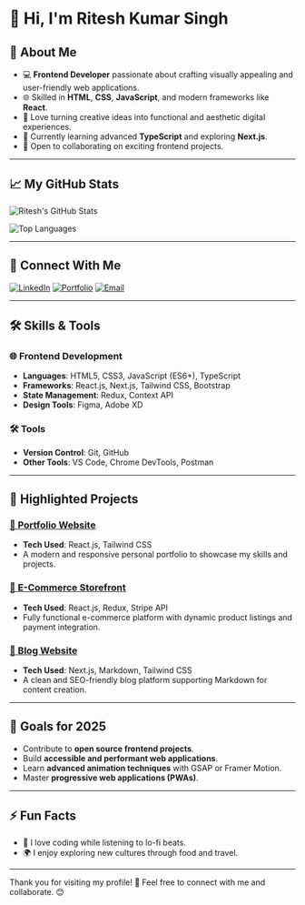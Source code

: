 # 👋 Hi, I'm Ritesh Kumar Singh

## 🌟 About Me
- 💻 **Frontend Developer** passionate about crafting visually appealing and user-friendly web applications.
- 🌐 Skilled in **HTML**, **CSS**, **JavaScript**, and modern frameworks like **React**.
- 🎨 Love turning creative ideas into functional and aesthetic digital experiences.
- 🌱 Currently learning advanced **TypeScript** and exploring **Next.js**.
- 🌟 Open to collaborating on exciting frontend projects.

---

## 📈 My GitHub Stats
![Ritesh's GitHub Stats](https://github-readme-stats.vercel.app/api?username=RiteshSinghCS&show_icons=true&theme=radical)

![Top Languages](https://github-readme-stats.vercel.app/api/top-langs/?username=RiteshSinghCS&layout=compact&theme=radical)

---

## 🔗 Connect With Me
[![LinkedIn](https://img.shields.io/badge/-LinkedIn-0077B5?style=flat&logo=LinkedIn&logoColor=white)](https://www.linkedin.com/in/riteshkumarsinghcs/)
[![Portfolio](https://img.shields.io/badge/-Portfolio-black?style=flat&logo=firefox&logoColor=white)](https://your-portfolio-url)
[![Email](https://img.shields.io/badge/-Email-D14836?style=flat&logo=Gmail&logoColor=white)](mailto:riteshsingh51716@gmail.com)

---

## 🛠️ Skills & Tools
### 🌐 Frontend Development
- **Languages**: HTML5, CSS3, JavaScript (ES6+), TypeScript
- **Frameworks**: React.js, Next.js, Tailwind CSS, Bootstrap
- **State Management**: Redux, Context API
- **Design Tools**: Figma, Adobe XD

### 🛠️ Tools
- **Version Control**: Git, GitHub
- **Other Tools**: VS Code, Chrome DevTools, Postman

---

## 🌟 Highlighted Projects

### [🎨 Portfolio Website](https://github.com/yourusername/portfolio-website)
- **Tech Used**: React.js, Tailwind CSS
- A modern and responsive personal portfolio to showcase my skills and projects.

### [🛒 E-Commerce Storefront](https://github.com/yourusername/e-commerce-storefront)
- **Tech Used**: React.js, Redux, Stripe API
- Fully functional e-commerce platform with dynamic product listings and payment integration.

### [📑 Blog Website](https://github.com/yourusername/blog-website)
- **Tech Used**: Next.js, Markdown, Tailwind CSS
- A clean and SEO-friendly blog platform supporting Markdown for content creation.

---

## 🎯 Goals for 2025
- Contribute to **open source frontend projects**.
- Build **accessible and performant web applications**.
- Learn **advanced animation techniques** with GSAP or Framer Motion.
- Master **progressive web applications (PWAs)**.

---

## ⚡ Fun Facts
- 🎵 I love coding while listening to lo-fi beats.
- 🌍 I enjoy exploring new cultures through food and travel.

---

Thank you for visiting my profile! 🚀 Feel free to connect with me and collaborate. 😊
